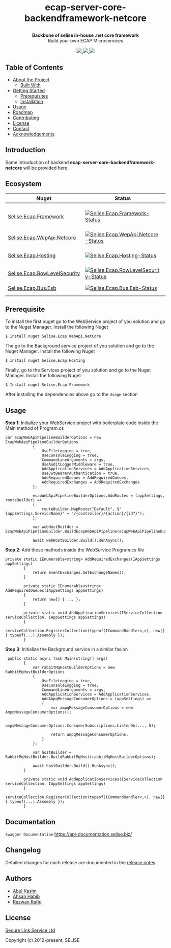 <h1 align="center">
  <p>
    ecap-server-core-backendframework-netcore
  </p>
</h1>

<p align="center">
  <strong>Backbone of selise in-house .net core framework</strong><br>
  Build your own ECAP Microservices
</p>

<p align="center">
  <a href="https://github.com/ittahad/readme-test/blob/main/LICENSE">
    <img src="https://img.shields.io/badge/license-SELISE-blue"/>
  </a>
  <a href="https://circleci.com/backend-framework">
    <img src="https://img.shields.io/badge/azure-passing-brightgreen"/>
  </a>
  <a href="https://circleci.com/backend-framework">
    <img src="https://img.shields.io/badge/aws-5%20passed%2C%201%20failed-red"/>
  </a>
</p>

## Table of Contents

* [About the Project](#about-the-project)
  * [Built With](#built-with)
* [Getting Started](#getting-started)
  * [Prerequisites](#prerequisites)
  * [Installation](#installation)
* [Usage](#usage)
* [Roadmap](#roadmap)
* [Contributing](#contributing)
* [License](#license)
* [Contact](#contact)
* [Acknowledgements](#acknowledgements)


## Introduction

Some introduction of backend **ecap-server-core-backendframework-netcore** will be provided here.


## Ecosystem

| Nuget | Status | Description |
|---------|--------|-------------|
| [Selise.Ecap.Framework]          | [![Selise.Ecap.Framework-Status]][Selise.Ecap.Framework-Package] | Framework for CommandHandlers, EventHandlers, Repository etc |
| [Selise.Ecap.WepApi.Netcore]                | [![Selise.Ecap.WepApi.Netcore-Status]][Selise.Ecap.WepApi.Netcore-Package] | WebApi project dependency |
| [Selise.Ecap.Hosting]             | [![Selise.Ecap.Hosting-Status]][Selise.Ecap.Hosting-Package] | Background service dependency |
| [Selise.Ecap.RowLevelSecurity]          | [![Selise.Ecap.RowLevelSecurity-Status]][Selise.Ecap.RowLevelSecurity-Package] | Use to maintain RowLevelSecurity |
| [Selise.Ecap.Bus.Esb] | [![Selise.Ecap.Bus.Esb-Status]][Selise.Ecap.Bus.Esb-Package] | English framework support |

[Selise.Ecap.Framework]: https://img.shields.io/badge/nuget-3.0.0.1-blue
[Selise.Ecap.WepApi.Netcore]: https://img.shields.io/badge/nuget-3.0.0.1-blue
[Selise.Ecap.Hosting]: https://img.shields.io/badge/nuget-3.0.0.1-blue
[Selise.Ecap.RowLevelSecurity]: https://img.shields.io/badge/nuget-3.0.0.1-blue
[Selise.Ecap.Bus.Esb]: https://img.shields.io/badge/nuget-3.0.0.1-blue

[Selise.Ecap.Framework-Status]: https://img.shields.io/badge/nuget-3.0.0.1-blue
[Selise.Ecap.WepApi.Netcore-Status]: https://img.shields.io/badge/nuget-3.0.0.1-blue
[Selise.Ecap.Hosting-Status]: https://img.shields.io/badge/nuget-3.0.0.1-blue
[Selise.Ecap.RowLevelSecurity-Status]: https://img.shields.io/badge/nuget-3.0.0.1-blue
[Selise.Ecap.Bus.Esb-Status]: https://img.shields.io/badge/nuget-3.0.0.1-blue

[Selise.Ecap.Framework-Package]: https://www.google.com
[Selise.Ecap.WepApi.Netcore-Package]: https://www.google.com
[Selise.Ecap.Hosting-Package]: https://www.google.com
[Selise.Ecap.RowLevelSecurity-Package]: https://www.google.com
[Selise.Ecap.Bus.Esb-Package]: https://www.google.com

## Prerequisite

To install the first nuget go to the WebService project of you solution and go to the Nuget Manager. Install the following Nuget

```
$ Install nuget Selise.Ecap.WebApi.NetCore
```

The go to the Background service project of you solution and go to the Nuget Manager. Install the following Nuget

```
$ Install nuget Selise.Ecap.Hosting
```

Finally, go to the Services project of you solution and go to the Nuget Manager. Install the following Nuget

```
$ Install nuget Selise.Ecap.Framework
```

After installing the dependencies above go to the ```Usage``` section


## Usage


**Step 1**: Initialize your WebService project with boilerplate code inside the Main method of Program.cs

```
var ecapWebApiPipelineBuilderOptions = new EcapWebApiPipelineBuilderOptions
            {
                UseFileLogging = true,
                UseConsoleLogging = true,
                CommandLineArguments = args,
                UseAuditLoggerMiddleware = true,
                AddApplicationServices = AddApplicationServices,
                UseJwtBearerAuthentication = true,
                AddRequiredQueues = AddRequiredQueues,
                AddRequiredExchanges = AddRequiredExchanges
            };

            ecapWebApiPipelineBuilderOptions.AddRoutes = (appSettings, routeBuilder) =>
            {
                routeBuilder.MapRoute("Default", $"{appSettings.ServiceName}" + "/{controller}/{action}/{id?}");
            };

            var webHostBuilder = EcapWebApiPipelineBuilder.BuildEcapWebApiPipeline(ecapWebApiPipelineBuilderOptions);

            await webHostBuilder.Build().RunAsync();
```

**Step 2**: Add these methods inside the WebService Program.cs file

```
private static IEnumerable<string> AddRequiredExchanges(IAppSettings appSettings)
        {
            return EventExchanges.GetExchangeNames();
        }

        private static IEnumerable<string> AddRequiredQueues(IAppSettings appSettings)
        {
            return new[] { ... };
        }

        private static void AddApplicationServices(IServiceCollection serviceCollection, IAppSettings appSettings)
        {
            serviceCollection.RegisterCollection(typeof(ICommandHandler<,>), new[] { typeof(...).Assembly });
        }
```

**Step 3**: Initialize the Background service in a similar fasion

```
 public static async Task Main(string[] args)
        {
            var rabbitMqHostBuilderOptions = new RabbitMqHostBuilderOptions
            {
                UseFileLogging = true,
                UseConsoleLogging = true,
                CommandLineArguments = args,
                AddApplicationServices = AddApplicationServices,
                AddAmpqMessageConsumerOptions = (appSettings) =>
                {
                    var ampqMessageConsumerOptions = new AmpqMessageConsumerOptions();

                    ampqMessageConsumerOptions.ConsumerSubscriptions.ListenOn(..., 5);

                    return ampqMessageConsumerOptions;
                }
            };

            var hostBuilder = RabbitMqHostBuilder.BuildRabbitMqHost(rabbitMqHostBuilderOptions);

            await hostBuilder.Build().RunAsync();
        }

        private static void AddApplicationServices(IServiceCollection serviceCollection, IAppSettings appSettings)
        {
            serviceCollection.RegisterCollection(typeof(ICommandHandler<,>), new[] { typeof(...).Assembly });
        }
```

## Documentation 

``` Swagger Documentation ``` <a href="https://www.google.com"> https://api-documentation.selise.biz/ </a>

## Changelog

Detailed changes for each release are documented in the [release notes](https://github.com/ittahad/readme-test/wiki).

## Authors

- [Abul Kasim](https://twitter.com/vuejs)
- [Ahsan Habib](https://medium.com/the-vue-point)
- [Rezwan Rafiq](https://medium.com/the-vue-point)

## License

[Secure Link Service Ltd](https://www.selise.ch)

Copyright (c) 2012-present, SELISE
